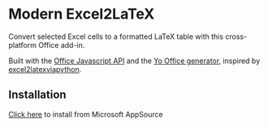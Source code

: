 # Modern Excel2LaTeX
Convert selected Excel cells to a formatted LaTeX table with this cross-platform Office add-in.

Built with the [Office Javascript API](https://docs.microsoft.com/en-us/javascript/api/excel?view=excel-js-1.11) and the [Yo Office generator](https://github.com/OfficeDev/generator-office), inspired by [excel2latexviapython](https://github.com/michaelkirker/excel2latexviapython).

## Installation
[Click here]() to install from Microsoft AppSource